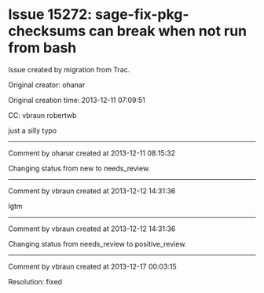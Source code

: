 # Issue 15272: sage-fix-pkg-checksums can break when not run from bash

Issue created by migration from Trac.

Original creator: ohanar

Original creation time: 2013-12-11 07:09:51

CC:  vbraun robertwb

just a silly typo


---

Comment by ohanar created at 2013-12-11 08:15:32

Changing status from new to needs_review.


---

Comment by vbraun created at 2013-12-12 14:31:36

lgtm


---

Comment by vbraun created at 2013-12-12 14:31:36

Changing status from needs_review to positive_review.


---

Comment by vbraun created at 2013-12-17 00:03:15

Resolution: fixed
